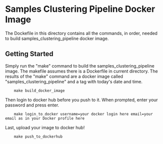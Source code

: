 # Samples Clustering Pipeline Docker Image
The Dockefile in this directory contains all the commands, in order, needed to build samples_clustering_pipeline docker image.

## Getting Started
Simply run the "make" command to build the samples_clustering_pipeline image. The makefile assumes there is a Dockerfile in current directory. The results of the "make" command are a docker image called "samples_clustering_pipeline" and a tag with today's date and time.
```
    make build_docker_image
```
Then login to docker hub before you push to it. When prompted, enter your password and press enter.
```
    make login_to_docker username=your docker login here email=your email as in your Docker profile here
```
Last, upload your image to docker hub!
```
    make push_to_dockerhub
```

